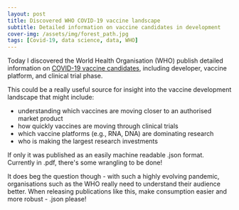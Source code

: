 ```yaml
---
layout: post
title: Discovered WHO COVID-19 vaccine landscape
subtitle: Detailed information on vaccine candidates in development
cover-img: /assets/img/forest_path.jpg
tags: [Covid-19, data science, data, WHO]
---
```

Today I discovered the World Health Organisation (WHO) publish detailed information on [COVID-19 vaccine candidates](https://www.who.int/publications/m/item/draft-landscape-of-covid-19-candidate-vaccines), including developer, vaccine platform, and clinical trial phase.

This could be a really useful source for insight into the vaccine development landscape that might include:

* understanding which vaccines are moving closer to an authorised market product
* how quickly vaccines are moving through clinical trials
* which vaccine platforms (e.g., RNA, DNA) are dominating research
* who is making the largest research investments


If only it was published as an easily machine readable .json format. Currently in .pdf, there's some wrangling to be done! 

It does beg the question though - with such a highly evolving pandemic, organisations such as the WHO really need to understand their audience better. When releasing publications like this, make consumption easier and more robust - .json please!